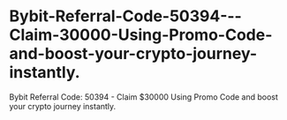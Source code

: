 # Bybit-Referral-Code-50394---Claim-30000-Using-Promo-Code-and-boost-your-crypto-journey-instantly.
Bybit Referral Code: 50394 - Claim $30000 Using Promo Code and boost your crypto journey instantly.
